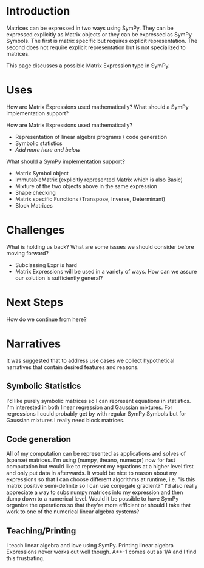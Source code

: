 # Introduction 

Matrices can be expressed in two ways using SymPy. They can be expressed explicitly as Matrix objects or they can be expressed as SymPy Symbols. The first is matrix specific but requires explicit representation. The second does not require explicit representation but is not specialized to matrices. 

This page discusses a possible Matrix Expression type in SymPy. 

# Uses

How are Matrix Expressions used mathematically? What should a SymPy implementation support?

How are Matrix Expressions used mathematically? 

* Representation of linear algebra programs / code generation
* Symbolic statistics
* _Add more here and below_

What should a SymPy implementation support?

* Matrix Symbol object
* ImmutableMatrix (explicitly represented Matrix which is also Basic)
* Mixture of the two objects above in the same expression
* Shape checking
* Matrix specific Functions (Transpose, Inverse, Determinant)
* Block Matrices

# Challenges

What is holding us back? What are some issues we should consider before moving forward?

* Subclassing Expr is hard
* Matrix Expressions will be used in a variety of ways. How can we assure our solution is sufficiently general?

# Next Steps

How do we continue from here? 

# Narratives

It was suggested that to address use cases we collect hypothetical narratives that contain desired features and reasons. 

## Symbolic Statistics
I'd like purely symbolic matrices so I can represent equations in statistics. I'm interested in both linear regression and Gaussian mixtures. For regressions I could probably get by with regular SymPy Symbols but for Gaussian mixtures I really need block matrices. 

## Code generation
All of my computation can be represented as applications and solves of (sparse) matrices. I'm using (numpy, theano, numexpr) now for fast computation but would like to represent my equations at a higher level first and only put data in afterwards. It would be nice to reason about my expressions so that I can choose different algorithms at runtime, i.e. "is this matrix positive semi-definite so I can use conjugate gradient?" I'd also really appreciate a way to subs numpy matrices into my expression and then dump down to a numerical level. Would it be possible to have SymPy organize the operations so that they're more efficient or should I take that work to one of the numerical linear algebra systems?

## Teaching/Printing
I teach linear algebra and love using SymPy. Printing linear algebra Expressions never works out well though. A**-1 comes out as 1/A and I find this frustrating. 